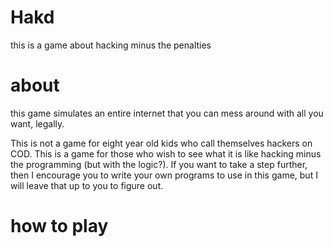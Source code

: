 Hakd
====
this is a game about hacking minus the penalties

about
=====

this game simulates an entire internet that you can mess around with all you want, legally.


This is not a game for eight year old kids who call themselves hackers on COD.
This is a game for those who wish to see what it is like hacking minus the programming (but with the logic?).
If you want to take a step further, then I encourage you to write your own programs to use in this game,
but I will leave that up to you to figure out.

how to play
===========

